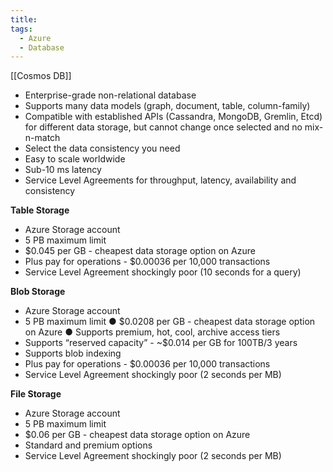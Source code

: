 ```yaml
---
title: 
tags:
  - Azure
  - Database
---
```

[[Cosmos DB]]
- Enterprise-grade non-relational database
- Supports many data models (graph, document, table, column-family)
- Compatible with established APIs (Cassandra, MongoDB, Gremlin, Etcd) for different data storage, but cannot change once selected and no mix-n-match
- Select the data consistency you need
- Easy to scale worldwide
- Sub-10 ms latency
- Service Level Agreements for throughput, latency, availability and consistency

**Table Storage**
- Azure Storage account
- 5 PB maximum limit
- $0.045 per GB - cheapest data storage option on Azure
- Plus pay for operations - $0.00036 per 10,000 transactions
- Service Level Agreement shockingly poor (10 seconds for a query)

**Blob Storage**
- Azure Storage account
- 5 PB maximum limit ● $0.0208 per GB - cheapest data storage option on Azure ● Supports premium, hot, cool, archive access tiers
- Supports “reserved capacity” - ~$0.014 per GB for 100TB/3 years
- Supports blob indexing
- Plus pay for operations - $0.00036 per 10,000 transactions
- Service Level Agreement shockingly poor (2 seconds per MB)

**File Storage**
- Azure Storage account
- 5 PB maximum limit
- $0.06 per GB - cheapest data storage option on Azure
- Standard and premium options
- Service Level Agreement shockingly poor (2 seconds per MB)